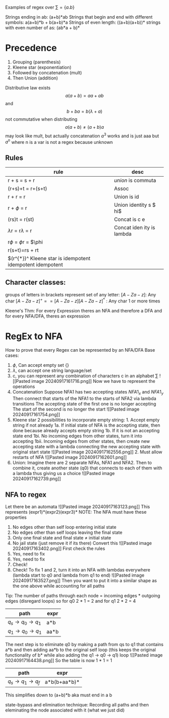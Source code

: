 Examples of regex over $\sum\limits = \{a.b\}$ 

Strings ending in ab: (a+b)\*ab
Strings that begin and end with different symbols: a(a+b)\*b + b(a+b)\*a
Strings of even length: ((a+b)(a+b))\*
strings with even number of as: (ab\*a + b)*

# Precedence 
1. Grouping (parenthesis)
2. Kleene star (exponentiation)
3. Followed by concatenation (mult)
4. Then Union (addition)

Distributive law exists 
$$a(a+b) = aa +ab$$
and 
$$ b + ba = b(\lambda + a)$$
not commutative when distributing $$a(a+b) \neq (a+b)a$$
may look like mult, but actually concatenation
$a^{3}$ works and is just aaa but $a^{n}$ where n is a var is not a regex because unknown

## Rules
| rule                        | desc                         |
| --------------------------- | -------------------------- |
| r + s = s + r               | *union* is commuta           |
| (r+s)+t = r+(s+t)           | Assoc                        |
| r + r = r                   | Union is id                  |
| r + $\phi$ = r              | Union identity   s $   hi$   |
| (rs)t = r(st)               | Concat is      c      e      |
| $\lambda$r = r$\lambda$ = r | Concat iden  ity is  lambda  |
| r$\phi$ = $\phi$r = $\phi                                  |
| r(s+t)=rs + rt                                             |
| $(r^{*})^  Kleene star is idempotent idempotent idempotent |

## Character classes:
groups of letters in brackets represent set of any letter:
$[A-Za-z]$: Any char
$[A-Za-z]^{+} == [A-Za-z][A-Za-z]^{*}$ : Any char 1 or more times


Kleene's Thm:
	For every Expression theres an NFA and therefore a DFA
	and for every NFA/DFA, theres an expression 

# RegEx to NFA
How to prove that every Regex can be represented by an NFA/DFA
Base cases:
1. $\phi$, Can accept empty set {}
2. $\lambda$, can accept one string language/set
3. c, you can represent any combination of characters c in an alphabet $\sum\limits$ 
![[Pasted image 20240917161716.png]]
Now we have to represent the operations
1. Concatenation 
	Suppose NFA1 has two accepting states $NFA1_{x}$ and $NFA1_{y}$ 
	Then connect that starts of the NFA1 to the starts of NFA2 via lambda transitions
	The accepting state of the first one is no longer accepting
	The start of the second is no longer the start
![[Pasted image 20240917161754.png]]
1. Kleene star
	2 possibilities to incorporate empty string:
		1. Accept empty string if not already
			1a. If initial state of NFA is the accepting state, then done because already accepts empty string
			1b. If it is not an accepting state end
				1bi. No incoming edges from other states, turn it into accepting
				1bii. Incoming edges from other states, then create new accepting state with a lambda connecting the new accepting state with original start state
				![[Pasted image 20240917162556.png]]
		2. Must allow restarts of NFA
		![[Pasted image 20240917162601.png]]
2. Union: Imagine there are 2 separate NFAs, NFA1 and NFA2. Then to combine it, create another state (q0) that connects to each of them with a lambda thus giving us a choice
	![[Pasted image 20240917162739.png]]

## NFA to regex
Let there be an automata
![[Pasted image 20240917163123.png]]
This represents (expr1)\*(expr2)(expr3)\*
NOTE: The NFA must have these properties
1. No edges other than self loop entering initial state
2. No edges other than self loops leaving the final state
3. Only one final state and final state $\neq$ initial state
4. No jail state (just remove it if its there)
Convert this
![[Pasted image 20240917163402.png]]
First check the rules
1. Yes, need to fix
2. Yes, need to fix
3. Check!
4. Check!
To fix 1 and 2, turn it into an NFA with lambdas everywhere (lambda start to q0 and lambda from q1 to end)
![[Pasted image 20240917163527.png]]
Then you want to put it into a similar shape as the one above while accounting for all paths

Tip: The number of paths through each node = incoming edges * outgoing edges (disregard loops) so for q0 2 * 1 = 2 and for q1 2 * 2 = 4

| path<br>                                    | expr  |
| ------------------------------------------- | ----- |
| $q_{s} \rightarrow q_{0} \rightarrow q_{1}$ | a\*b  |
| $q_{1} \rightarrow q_{0} \rightarrow q_{1}$ | aa\*b |
The next step is to eliminate q0 by making a path from qs to q1 that contains a\*b and then adding aa\*b to the original self loop (this keeps the original functionality of b\* while also adding the q1 -> q0 -> q1) loop
![[Pasted image 20240917164438.png]]
So the table is now 1 * 1 = 1

| path                                        | expr           |
| ------------------------------------------- | -------------- |
| $q_{s} \rightarrow q_{1} \rightarrow q_{f}$ | a\*b(b+aa\*b)* |
This simplifies down to (a+b)\*b aka must end in a b

state-bypass and elimination technique: Recording all paths and then eleminating the node associated with it (what we just did)
